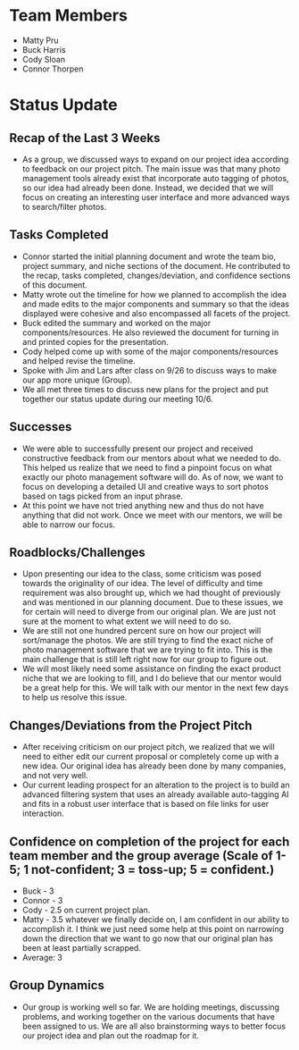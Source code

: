 # Team Members
- Matty Pru
- Buck Harris
- Cody Sloan
- Connor Thorpen

# Status Update

## Recap of the Last 3 Weeks
- As a group, we discussed ways to expand on our project idea according to 
feedback on our project pitch. The main issue was that many photo management 
tools already exist that incorporate auto tagging of photos, so our idea had 
already been done. Instead, we decided that we will focus on creating an 
interesting user interface and more advanced ways to search/filter photos.

## Tasks Completed
- Connor started the initial planning document and wrote the team bio, project summary, and niche sections of the document. He contributed to the recap, tasks completed, changes/deviation, and confidence sections of this document.
- Matty wrote out the timeline for how we planned to accomplish the idea and made edits to the major components and summary so that the ideas displayed were cohesive and also encompassed all facets of the project. 
- Buck edited the summary and worked on the major components/resources. He also reviewed the document for turning in and printed copies for the presentation.
- Cody helped come up with some of the major components/resources and helped revise the timeline.
- Spoke with Jim and Lars after class on 9/26 to discuss ways to make our app more unique (Group).
- We all met three times to discuss new plans for the project and put together our status update during our meeting 10/6.

## Successes
- We were able to successfully present our project and received constructive feedback from our mentors about what we needed to do. This helped us realize that we need to find a pinpoint focus on what exactly our photo management software will do. As of now, we want to focus on developing a detailed UI and creative ways to sort photos based on tags picked from an input phrase.
- At this point we have not tried anything new and thus do not have anything that did not work. Once we meet with our mentors, we will be able to narrow our focus.

## Roadblocks/Challenges
- Upon presenting our idea to the class, some criticism was posed towards the originality of our idea. The level of difficulty and time requirement was also brought up, which we had thought of previously and was mentioned in our planning document. Due to these issues, we for certain will need to diverge from our original plan. We are just not sure at the moment to what extent we will need to do so.
- We are still not one hundred percent sure on how our project will sort/manage the photos. We are still trying to find the exact niche of photo management software that we are trying to fit into. This is the main challenge that is still left right now for our group to figure out.
- We will most likely need some assistance on finding the exact product niche that we are looking to fill, and I do believe that our mentor would be a great help for this. We will talk with our mentor in the next few days to help us resolve this issue.

## Changes/Deviations from the Project Pitch
- After receiving criticism on our project pitch, we realized that we will need to either edit our current proposal or completely come up with a new idea. Our original idea has already been done by many companies, and not very well.
- Our current leading prospect for an alteration to the project is to build an advanced filtering system that uses an already available auto-tagging AI and fits in a robust user interface that is based on file links for user interaction.

## Confidence on completion of the project for each team member and the group average (Scale of 1-5; 1 not-confident; 3 = toss-up; 5 = confident.)
- Buck - 3 
- Connor - 3
- Cody - 2.5 on current project plan.
- Matty - 3.5 whatever we finally decide on, I am confident in our ability to accomplish it. I think we just need some help at this point on narrowing down the direction that we want to go now that our original plan has been at least partially scrapped.
- Average: 3

## Group Dynamics
- Our group is working well so far. We are holding meetings, discussing problems, and working together on the various documents that have been assigned to us. We are all also brainstorming ways to better focus our project idea and plan out the roadmap for it.
